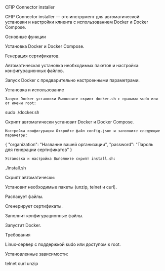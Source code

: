 CFIP Connector installer

CFIP Connector installer — это инструмент для автоматической установки и настройки клиента с использованием Docker и Docker Compose.

Основные функции

Установка Docker и Docker Compose.

Генерация сертификатов.

Автоматическая установка необходимых пакетов и настройка конфигурационных файлов.

Запуск Docker с предварительно настроенными параметрами.

Установка и использование

    Запуск Docker-установки Выполните скрипт docker.sh с правами sudo или от имени root:

sudo ./docker.sh

Скрипт автоматически установит Docker и Docker Compose.

    Настройка конфигурации Откройте файл config.json и заполните следующие параметры:

{
"organization": "Название вашей организации",
"password": "Пароль для генерации сертификатов"
}

    Установка и настройка Выполните скрипт install.sh:

./install.sh

Скрипт автоматически:

Установит необходимые пакеты (unzip, telnet и curl).

Распакует файлы.

Сгенерирует сертификаты.

Заполнит конфигурационные файлы.

Запустит Docker.

Требования

Linux-сервер с поддержкой sudo или доступом к root.

Установленные зависимости:

telnet
curl
unzip
